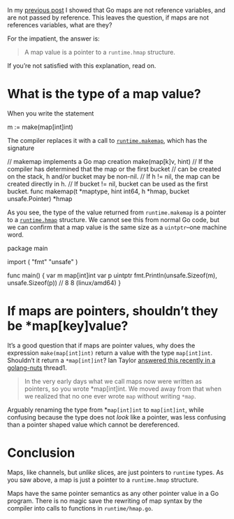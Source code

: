 In my [previous post](https://dave.cheney.net/2017/04/29/there-is-no-pass-by-reference-in-go) I showed that Go maps are not reference variables, and are not passed by reference. This leaves the question, if maps are not references variables, what are they?

For the impatient, the answer is:

> A map value is a pointer to a `runtime.hmap` structure.

If you’re not satisfied with this explanation, read on.  

# What is the type of a map value?

When you write the statement

m := make(map[int]int)

The compiler replaces it with a call to [`runtime.makemap`](https://golang.org/src/runtime/hashmap.go#L222), which has the signature

// makemap implements a Go map creation make(map[k]v, hint)
// If the compiler has determined that the map or the first bucket
// can be created on the stack, h and/or bucket may be non-nil.
// If h != nil, the map can be created directly in h.
// If bucket != nil, bucket can be used as the first bucket.
func makemap(t *maptype, hint int64, h *hmap, bucket unsafe.Pointer) *hmap

As you see, the type of the value returned from `runtime.makemap` is a pointer to a [`runtime.hmap`](https://golang.org/src/runtime/hashmap.go#L106) structure. We cannot see this from normal Go code, but we can confirm that a map value is the same size as a `uintptr`–one machine word.

package main

import (
	"fmt"
	"unsafe"
)

func main() {
	var m map[int]int
	var p uintptr
	fmt.Println(unsafe.Sizeof(m), unsafe.Sizeof(p)) // 8 8 (linux/amd64)
}

# If maps are pointers, shouldn’t they be *map[key]value?

It’s a good question that if maps are pointer values, why does the expression `make(map[int]int)` return a value with the type `map[int]int`. Shouldn’t it return a `*map[int]int`? Ian Taylor [answered this recently in a golang-nuts](https://groups.google.com/d/msg/golang-nuts/SjuhSYDITm4/jnrp7rRxDQAJ) thread1.

> In the very early days what we call maps now were written as pointers, so you wrote *map[int]int. We moved away from that when we realized that no one ever wrote `map` without writing `*map`.

Arguably renaming the type from *`map[int]int` to `map[int]int`, while confusing because the type does not _look_ like a pointer, was less confusing than a pointer shaped value which cannot be dereferenced.

# Conclusion

Maps, like channels, but _unlike_ slices, are just pointers to `runtime` types. As you saw above, a map is just a pointer to a `runtime.hmap` structure.

Maps have the same pointer semantics as any other pointer value in a Go program. There is no magic save the rewriting of map syntax by the compiler into calls to functions in `runtime/hmap.go`.